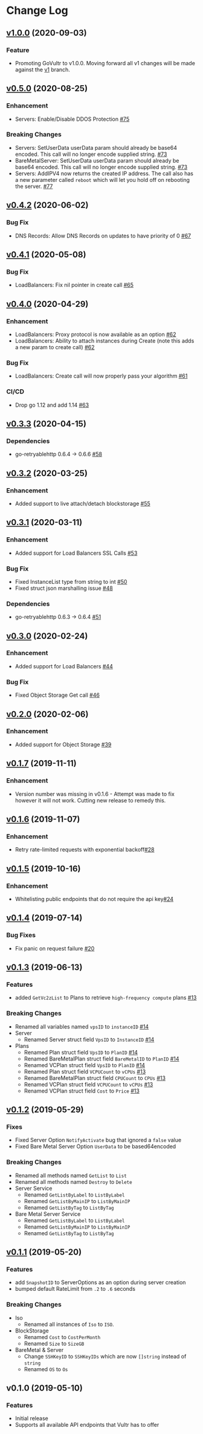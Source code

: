 # Change Log

## [v1.0.0](https://github.com/vultr/govultr/compare/v0.5.0..v1.0.0) (2020-09-03)
### Feature
*  Promoting GoVultr to v1.0.0. Moving forward all v1 changes will be made against the [v1](https://github.com/vultr/govultr/tree/v1) branch.

## [v0.5.0](https://github.com/vultr/govultr/compare/v0.4.2..v0.5.0) (2020-08-25)
### Enhancement
*  Servers: Enable/Disable DDOS Protection [#75](https://github.com/vultr/govultr/pull/75)

### Breaking Changes
* Servers: SetUserData userData param should already be base64 encoded. This call will no longer encode supplied string. [#73](https://github.com/vultr/govultr/pull/73)
* BareMetalServer: SetUserData userData param should already be base64 encoded. This call will no longer encode supplied string. [#73](https://github.com/vultr/govultr/pull/73)
* Servers: AddIPV4 now returns the created IP address. The call also has a new parameter called `reboot` which will let you hold off on rebooting the server. [#77](https://github.com/vultr/govultr/pull/77)

## [v0.4.2](https://github.com/vultr/govultr/compare/v0.4.1..v0.4.2) (2020-06-02)
### Bug Fix
*  DNS Records: Allow DNS Records on updates to have priority of 0 [#67](https://github.com/vultr/govultr/pull/67)

## [v0.4.1](https://github.com/vultr/govultr/compare/v0.4.0..v0.4.1) (2020-05-08)
### Bug Fix
*  LoadBalancers: Fix nil pointer in create call [#65](https://github.com/vultr/govultr/pull/65)

## [v0.4.0](https://github.com/vultr/govultr/compare/v0.3.3..v0.4.0) (2020-04-29)
### Enhancement
*  LoadBalancers: Proxy protocol is now available as an option [#62](https://github.com/vultr/govultr/pull/62)
*  LoadBalancers: Ability to attach instances during Create (note this adds a new param to create call) [#62](https://github.com/vultr/govultr/pull/62)

### Bug Fix
*  LoadBalancers: Create call will now properly pass your algorithm [#61](https://github.com/vultr/govultr/pull/61)

### CI/CD
* Drop go 1.12 and add 1.14 [#63](https://github.com/vultr/govultr/pull/63)

## [v0.3.3](https://github.com/vultr/govultr/compare/v0.3.2..v0.3.3) (2020-04-15)
### Dependencies
*  go-retryablehttp 0.6.4 -> 0.6.6 [#58](https://github.com/vultr/govultr/pull/58)

## [v0.3.2](https://github.com/vultr/govultr/compare/v0.3.1..v0.3.2) (2020-03-25)
### Enhancement
*  Added support to live attach/detach blockstorage [#55](https://github.com/vultr/govultr/pull/55)

## [v0.3.1](https://github.com/vultr/govultr/compare/v0.3.0..v0.3.1) (2020-03-11)
### Enhancement
*  Added support for Load Balancers SSL Calls [#53](https://github.com/vultr/govultr/pull/53)
### Bug Fix
* Fixed InstanceList type from string to int [#50](https://github.com/vultr/govultr/pull/50)
* Fixed struct json marshalling issue [#48](https://github.com/vultr/govultr/pull/48)
### Dependencies
* go-retryablehttp 0.6.3 -> 0.6.4 [#51](https://github.com/vultr/govultr/pull/51)

## [v0.3.0](https://github.com/vultr/govultr/compare/v0.2.0..v0.3.0) (2020-02-24)
### Enhancement
*  Added support for Load Balancers [#44](https://github.com/vultr/govultr/pull/44)
### Bug Fix
* Fixed Object Storage Get call [#46](https://github.com/vultr/govultr/pull/46)

## [v0.2.0](https://github.com/vultr/govultr/compare/v0.1.7..v0.2.0) (2020-02-06)
### Enhancement
*  Added support for Object Storage [#39](https://github.com/vultr/govultr/pull/39)

## [v0.1.7](https://github.com/vultr/govultr/compare/v0.1.6..v0.1.7) (2019-11-11)
### Enhancement
*  Version number was missing in v0.1.6 - Attempt was made to fix however it will not work. Cutting new release to remedy this.

## [v0.1.6](https://github.com/vultr/govultr/compare/v0.1.5..v0.1.6) (2019-11-07)
### Enhancement
*  Retry rate-limited requests with exponential backoff[#28](https://github.com/vultr/govultr/pull/28)

## [v0.1.5](https://github.com/vultr/govultr/compare/v0.1.4..v0.1.5) (2019-10-16)
### Enhancement
*  Whitelisting public endpoints that do not require the api key[#24](https://github.com/vultr/govultr/pull/24)

## [v0.1.4](https://github.com/vultr/govultr/compare/v0.1.3..v0.1.4) (2019-07-14)
### Bug Fixes
* Fix panic on request failure [#20](https://github.com/vultr/govultr/pull/20)

## [v0.1.3](https://github.com/vultr/govultr/compare/v0.1.2..v0.1.3) (2019-06-13)
### Features
* added `GetVc2zList` to Plans to retrieve `high-frequency compute` plans [#13](https://github.com/vultr/govultr/pull/13)

### Breaking Changes
* Renamed all variables named `vpsID` to `instanceID` [#14](https://github.com/vultr/govultr/pull/14)
* Server
    * Renamed Server struct field `VpsID` to `InstanceID` [#14](https://github.com/vultr/govultr/pull/14)
* Plans
    * Renamed Plan struct field `VpsID` to `PlanID` [#14](https://github.com/vultr/govultr/pull/14)
    * Renamed BareMetalPlan struct field `BareMetalID` to `PlanID` [#14](https://github.com/vultr/govultr/pull/14)
    * Renamed VCPlan struct field `VpsID` to `PlanID` [#14](https://github.com/vultr/govultr/pull/14)
    * Renamed Plan struct field `VCPUCount` to `vCPUs` [#13](https://github.com/vultr/govultr/pull/13)
    * Renamed BareMetalPlan struct field `CPUCount` to `CPUs` [#13](https://github.com/vultr/govultr/pull/13)
    * Renamed VCPlan struct field `VCPUCount` to `vCPUs` [#13](https://github.com/vultr/govultr/pull/13)
    * Renamed VCPlan struct field `Cost` to `Price` [#13](https://github.com/vultr/govultr/pull/13)

## [v0.1.2](https://github.com/vultr/govultr/compare/v0.1.1..v0.1.2) (2019-05-29)
### Fixes
* Fixed Server Option `NotifyActivate` bug that ignored a `false` value
* Fixed Bare Metal Server Option `UserData` to be based64encoded 
### Breaking Changes
* Renamed all methods named `GetList` to `List`
* Renamed all methods named `Destroy` to `Delete`
* Server Service
    * Renamed `GetListByLabel` to `ListByLabel`
    * Renamed `GetListByMainIP` to `ListByMainIP`
    * Renamed `GetListByTag` to `ListByTag`
* Bare Metal Server Service
    * Renamed `GetListByLabel` to `ListByLabel`
    * Renamed `GetListByMainIP` to `ListByMainIP`
    * Renamed `GetListByTag` to `ListByTag`

## [v0.1.1](https://github.com/vultr/govultr/compare/v0.1.0..v0.1.1) (2019-05-20)
### Features
* add `SnapshotID` to ServerOptions as an option during server creation
* bumped default RateLimit from `.2` to `.6` seconds
### Breaking Changes
* Iso
  * Renamed all instances of `Iso` to `ISO`.  
* BlockStorage
  * Renamed `Cost` to `CostPerMonth`
  * Renamed `Size` to `SizeGB` 
* BareMetal & Server 
  * Change `SSHKeyID` to `SSHKeyIDs` which are now `[]string` instead of `string`
  * Renamed `OS` to `Os`    

## v0.1.0 (2019-05-10)
### Features
* Initial release
* Supports all available API endpoints that Vultr has to offer

